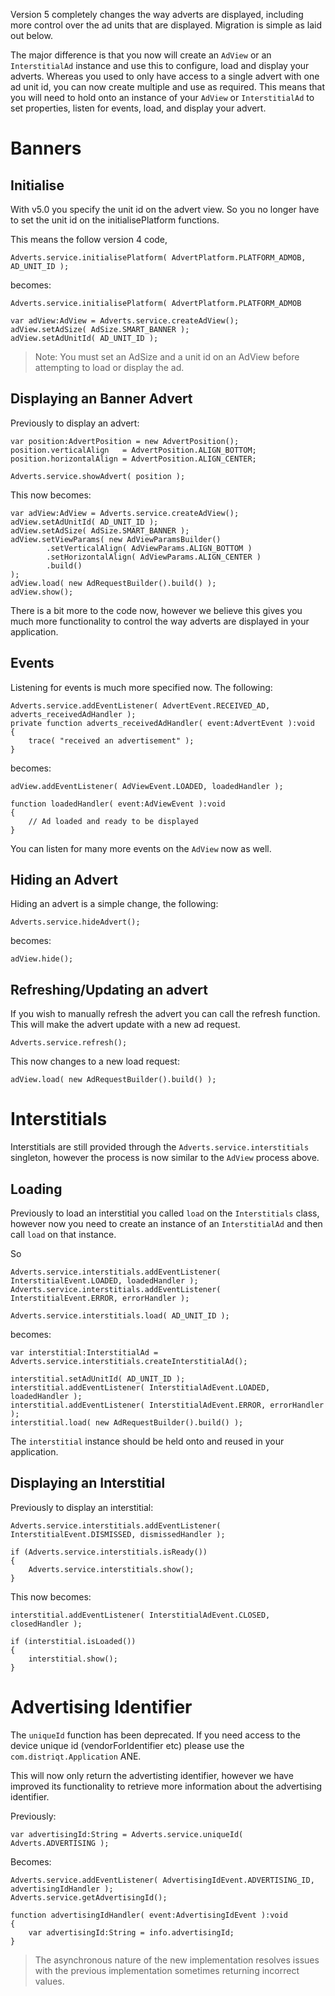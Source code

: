 

Version 5 completely changes the way adverts are displayed, including more control over the ad units that are displayed. Migration is simple as laid out below. 

The major difference is that you now will create an `AdView` or an `InterstitialAd` instance and use this to configure, load and display your adverts. Whereas you used to only have access to a single advert with one ad unit id, you can now create multiple and use as required. This means that you will need to hold onto an instance of your `AdView` or `InterstitialAd` to set properties, listen for events, load, and display your advert.



# Banners


## Initialise

With v5.0 you specify the unit id on the advert view. So you no longer have to set the unit id on the initialisePlatform functions.

This means the follow version 4 code,

```as3
Adverts.service.initialisePlatform( AdvertPlatform.PLATFORM_ADMOB, AD_UNIT_ID );
```

becomes:

```as3
Adverts.service.initialisePlatform( AdvertPlatform.PLATFORM_ADMOB

var adView:AdView = Adverts.service.createAdView();
adView.setAdSize( AdSize.SMART_BANNER );
adView.setAdUnitId( AD_UNIT_ID );
```

> Note: You must set an AdSize and a unit id on an AdView before attempting to load or display the ad.



## Displaying an Banner Advert

Previously to display an advert:

```as3
var position:AdvertPosition = new AdvertPosition();
position.verticalAlign   = AdvertPosition.ALIGN_BOTTOM;
position.horizontalAlign = AdvertPosition.ALIGN_CENTER;

Adverts.service.showAdvert( position );
```

This now becomes:

```as3
var adView:AdView = Adverts.service.createAdView();
adView.setAdUnitId( AD_UNIT_ID );
adView.setAdSize( AdSize.SMART_BANNER );
adView.setViewParams( new AdViewParamsBuilder()
		.setVerticalAlign( AdViewParams.ALIGN_BOTTOM )
		.setHorizontalAlign( AdViewParams.ALIGN_CENTER )
		.build()
);
adView.load( new AdRequestBuilder().build() );
adView.show();
```

There is a bit more to the code now, however we believe this gives you much more functionality to control the way adverts are displayed in your application.



## Events


Listening for events is much more specified now. The following:

```as3
Adverts.service.addEventListener( AdvertEvent.RECEIVED_AD, adverts_receivedAdHandler );
private function adverts_receivedAdHandler( event:AdvertEvent ):void
{
	trace( "received an advertisement" );
}
```

becomes:

```as3
adView.addEventListener( AdViewEvent.LOADED, loadedHandler );

function loadedHandler( event:AdViewEvent ):void
{
	// Ad loaded and ready to be displayed
}
```

You can listen for many more events on the `AdView` now as well.



## Hiding an Advert

Hiding an advert is a simple change, the following:

```as3
Adverts.service.hideAdvert();
```

becomes:

```as3
adView.hide();
```




## Refreshing/Updating an advert

If you wish to manually refresh the advert you can call the refresh function. 
This will make the advert update with a new ad request.

```as3
Adverts.service.refresh();
```

This now changes to a new load request:

```as3
adView.load( new AdRequestBuilder().build() );
```






# Interstitials

Interstitials are still provided through the `Adverts.service.interstitials` singleton, however the process is now similar to the `AdView` process above. 



## Loading

Previously to load an interstitial you called `load` on the `Interstitials` class, however now you need to create an instance of an `InterstitialAd` and then call `load` on that instance.

So

```as3
Adverts.service.interstitials.addEventListener( InterstitialEvent.LOADED, loadedHandler );
Adverts.service.interstitials.addEventListener( InterstitialEvent.ERROR, errorHandler );

Adverts.service.interstitials.load( AD_UNIT_ID );
```

becomes:

```as3
var interstitial:InterstitialAd = Adverts.service.interstitials.createInterstitialAd();

interstitial.setAdUnitId( AD_UNIT_ID );
interstitial.addEventListener( InterstitialAdEvent.LOADED, loadedHandler );
interstitial.addEventListener( InterstitialAdEvent.ERROR, errorHandler );
interstitial.load( new AdRequestBuilder().build() );
```

The `interstitial` instance should be held onto and reused in your application.


## Displaying an Interstitial

Previously to display an interstitial:

```as3
Adverts.service.interstitials.addEventListener( InterstitialEvent.DISMISSED, dismissedHandler );

if (Adverts.service.interstitials.isReady())
{
	Adverts.service.interstitials.show();
}
```

This now becomes:


```as3
interstitial.addEventListener( InterstitialAdEvent.CLOSED, closedHandler );

if (interstitial.isLoaded())
{
	interstitial.show();
}
```



# Advertising Identifier

The `uniqueId` function has been deprecated. If you need access to the device unique id (vendorForIdentifier etc) 
please use the `com.distriqt.Application` ANE.

This will now only return the advertisting identifier, however we have improved its functionality to retrieve more information about the advertising identifier.

Previously:

```as3
var advertisingId:String = Adverts.service.uniqueId( Adverts.ADVERTISING );
```

Becomes:

```as3
Adverts.service.addEventListener( AdvertisingIdEvent.ADVERTISING_ID, advertisingIdHandler );
Adverts.service.getAdvertisingId();

function advertisingIdHandler( event:AdvertisingIdEvent ):void
{
	var advertisingId:String = info.advertisingId;
}
```

> The asynchronous nature of the new implementation resolves issues with the previous implementation sometimes returning incorrect values.




